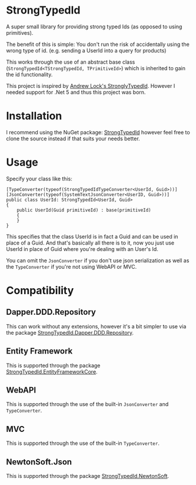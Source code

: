 # StrongTypedId
A super small library for providing strong typed Ids (as opposed to using primitives).

The benefit of this is simple: You don't run the risk of accidentally using the wrong type of id. (e.g. sending a UserId into a query for products)

This works through the use of an abstract base class (`StrongTypedId<TStrongTypedId, TPrimitiveId>`) which is inherited to gain the id functionality.

This project is inspired by [Andrew Lock's StronglyTypedId](https://github.com/andrewlock/StronglyTypedId).
However I needed support for .Net 5 and thus this project was born.

# Installation
I recommend using the NuGet package: [StrongTypedId](https://www.nuget.org/packages/StrongTypedId) however feel free to clone the source instead if that suits your needs better.

# Usage

Specify your class like this:
```
[TypeConverter(typeof(StrongTypedIdTypeConverter<UserId, Guid>))]
[JsonConverter(typeof(SystemTextJsonConverter<UserID, Guid>))]
public class UserId: StrongTypedId<UserId, Guid>
{
	public UserId(Guid primitiveId) : base(primitiveId)
	{
	}
}
```

This specifies that the class UserId is in fact a Guid and can be used in place of a Guid.
And that's basically all there is to it, now you just use UserId in place of Guid where you're dealing with an User's Id.

You can omit the `JsonConverter` if you don't use json serialization as well as the `TypeConverter` if you're not using WebAPI or MVC.


# Compatibility

## Dapper.DDD.Repository
This can work without any extensions, however it's a bit simpler to use via the package [StrongTypedId.Dapper.DDD.Repository](https://www.nuget.org/packages/StrongTypedId.Dapper.DDD.Repository/).

## Entity Framework
This is supported through the package [StrongTypedId.EntityFrameworkCore](https://www.nuget.org/packages/StrongTypedId.EntityFrameworkCore).

## WebAPI
This is supported through the use of the built-in `JsonConverter` and `TypeConverter`.

## MVC
This is supported through the use of the built-in `TypeConverter`.

## NewtonSoft.Json
This is supported through the package [StrongTypedId.NewtonSoft](https://www.nuget.org/packages/StrongTypedId.NewtonSoft).